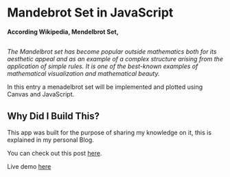 # Mandebrot Set in JavaScript
**According Wikipedia, Mendelbrot Set,**
##
*The Mandelbrot set has become popular outside mathematics both for its aesthetic appeal and as an example of a complex structure arising from the application of simple rules. It is one of the best-known examples of mathematical visualization and mathematical beauty.*

In this entry a menadelbrot set will be implemented and plotted using Canvas and JavaScript.

## Why Did I Build This?

This app was built for the purpose of sharing my knowledge on it, this is explained in my personal Blog.
 
You can check out this post [here](https://dev.to/foqc/mendelbrot-set-in-js-29kn).

Live demo [here](https://jsbin.com/ruhuxefabo/1/edit?js,output)